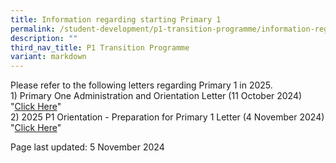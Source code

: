 ```yaml
---
title: Information regarding starting Primary 1
permalink: /student-development/p1-transition-programme/information-regarding-starting-primary-1/
description: ""
third_nav_title: P1 Transition Programme
variant: markdown
---
```

<p>Please refer to the following letters regarding Primary 1 in 2025.<br>1) Primary One Administration and Orientation Letter (11 October 2024) "<a href="https://drive.google.com/file/d/1TzWq4EkvIlzeW0LMoLcog3sv0qMLQaCf/view?usp=sharing" target="_blank" rel="noopener">Click Here</a>"<br>2) 2025 P1 Orientation - Preparation for Primary 1 Letter (4 November 2024) "<a href="https://drive.google.com/file/d/1aM7W3VZ8xFK6t2TD_pKBKO5QW6G-FbbG/view?usp=sharing" target="_blank" rel="noopener">Click Here</a>"</p>
<p>Page last updated: 5 November 2024</p>